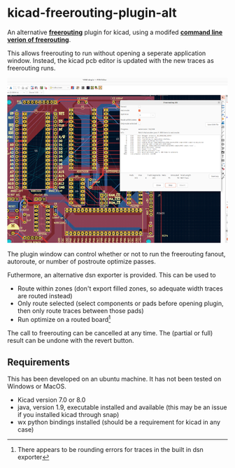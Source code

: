 # kicad-freerouting-plugin-alt
An alternative **[freerouting](https://github.com/freerouting/freerouting)** plugin for kicad, 
using a modifed **[command line verion of freerouting](http://repo.hu/projects/freerouting_cli/)**.

This allows freerouting to run without opening a seperate application window. Instead, the kicad pcb
editor is updated with the new traces as freerouting runs.

![screenshot](screenshot.png)


The plugin window can control whether or not to run the freerouting fanout, autoroute, or number of
postroute optimize passes.

Futhermore, an alternative dsn exporter is provided. This can be used to
* Route within zones (don't export filled zones, so adequate width traces are routed instead)
* Only route selected (select components or pads before opening plugin, then only route traces between
those pads)
* Run optimize on a routed board[^1]

The call to freerouting can be cancelled at any time. The (partial or full) result can be undone with
the revert button.


## Requirements

This has been developed on an ubuntu machine. It has not been tested on Windows or MacOS.

* Kicad version 7.0 or 8.0
* java, version 1.9, executable installed and available (this may be an issue if you installed kicad
through snap)
* wx python bindings installed (should be a requirement for kicad in any case)




[^1]: There appears to be rounding errors for traces in the built in dsn exporter

